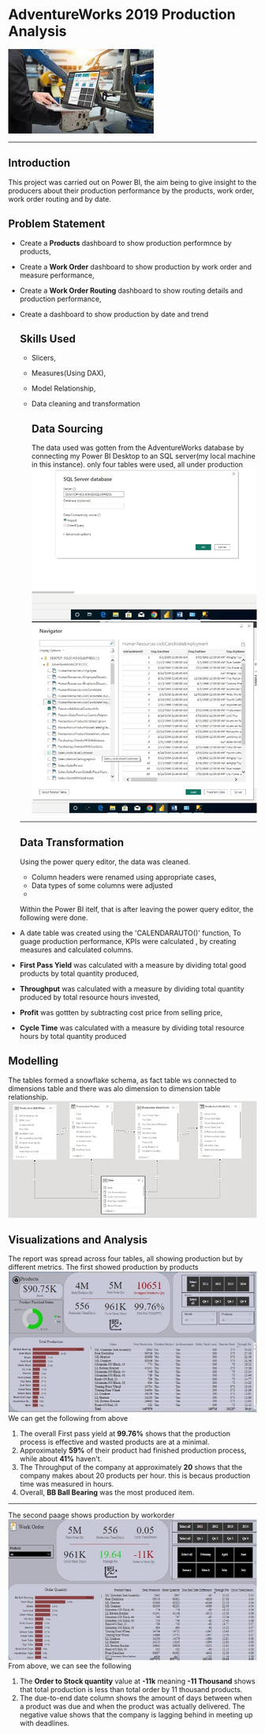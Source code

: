 # AdventureWorks 2019 Production Analysis

![](intro_image.jfif)
_ _ _

## Introduction
This project was carried out on Power BI, the aim being to give insight to the producers about their production performance by the products, work order, work order routing and by date.

## Problem Statement
- Create a **Products** dashboard to show production performnce by products,
- Create a **Work Order** dashboard to show production by work order and measure performance,
- Create a **Work Order Routing** dashboard to show routing details and production performance,
- Create a dashboard to show production by date and trend
  
  ## Skills Used
  - Slicers,
  - Measures(Using DAX),
  - Model Relationship,
  - Data cleaning and transformation

    ## Data Sourcing
    The data used was gotten from the AdventureWorks database by connecting my Power BI Desktop to an SQL server(my local machine in this instance). only four tables were used, all under production
    ![](Connect_to_server1.jpeg)
    ![](Connect_to_server2.jpeg)
  - - -
    ## Data Transformation
    Using the power query editor, the data was cleaned.
    - Column headers were renamed using appropriate cases,
    - Data types of some columns were adjusted
    - 
    Within the Power BI itelf, that is after leaving the power query editor, the following were done.
- A date table was created using the 'CALENDARAUTO()' function,
To guage production performance, KPIs were calculated , by creating measures and calculated columns.
- **First Pass Yield** was calculated with a measure by dividing total good products by total quantity produced,
-  **Throughput** was calculated with a measure by dividing total quantity produced by total resource hours invested,
- **Profit** was gottten by subtracting cost price from selling price,
- **Cycle Time** was calculated with a measure by dividing total resource hours by total quantity produced

## Modelling
The tables formed a snowflake schema, as fact table ws connected to dimensions table and there was alo dimension to dimension table relationship.
![](Model_View.jpg)

## Visualizations and Analysis
The report was spread across four tables, all showing production but by different metrics.
The first showed production by products
![](Products_Page.jpg)
We can get the following from above
1. The overall First pass yield at **99.76%** shows that the production process is effective and wasted products are at a minimal.
2. Approximately **59%** of their product had finished production process, while about **41%** haven't.
3. The Throughput of the company at approximately **20** shows that the company makes about 20 products per hour. this is becaus production time was measured in hours.
4. Overall, **BB Ball Bearing** was the most produced item.
- - -
The second paage shows production by workorder
![](Work_Order_Page.jpg)
From above, we can see the following
1. The **Order to Stock quantity** value at **-11k** meaning **-11 Thousand** shows that total production is less than total order by 11 thousand products.
2. The due-to-end date column shows the amount of days between when a product was due and when the product was actually delivered. The negative value shows that the company is lagging behind in meeting up with deadlines.
